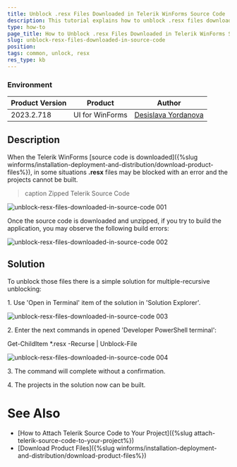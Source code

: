 ```yaml
---
title: Unblock .resx Files Downloaded in Telerik WinForms Source Code
description: This tutorial explains how to unblock .resx files downloaded in Telerik WinForms Source Code.
type: how-to
page_title: How to Unblock .resx Files Downloaded in Telerik WinForms Source Code
slug: unblock-resx-files-downloaded-in-source-code 
position: 
tags: common, unlock, resx
res_type: kb
---
```


### Environment
 
|Product Version|Product|Author|
|----|----|----|
|2023.2.718|UI for WinForms|[Desislava Yordanova](https://www.telerik.com/blogs/author/desislava-yordanova)|
 
## Description
 
When the Telerik WinForms [source code is downloaded]({%slug winforms/installation-deployment-and-distribution/download-product-files%}), in some situations **.resx** files may be blocked with an error and the projects cannot be built.

>caption Zipped Telerik Source Code

![unblock-resx-files-downloaded-in-source-code 001](images/unblock-resx-files-downloaded-in-source-code001.png)

Once the source code is downloaded and unzipped, if you try to build the application, you may observe the following build errors:

![unblock-resx-files-downloaded-in-source-code 002](images/unblock-resx-files-downloaded-in-source-code002.png)

## Solution

To unblock those files there is a simple solution for multiple-recursive unblocking:

1\. Use 'Open in Terminal' item of the solution in 'Solution Explorer'.

![unblock-resx-files-downloaded-in-source-code 003](images/unblock-resx-files-downloaded-in-source-code003.png)

2\. Enter the next commands in opened 'Developer PowerShell terminal':

Get-ChildItem *.resx -Recurse | Unblock-File

![unblock-resx-files-downloaded-in-source-code 004](images/unblock-resx-files-downloaded-in-source-code004.png)

3\. The command will complete without a confirmation.

4\. The projects in the solution now can be built.

# See Also

* [How to Attach Telerik Source Code to Your Project]({%slug attach-telerik-source-code-to-your-project%})
* [Download Product Files]({%slug winforms/installation-deployment-and-distribution/download-product-files%})


